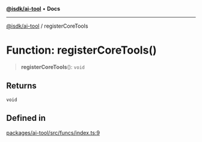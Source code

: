 [**@isdk/ai-tool**](../README.md) • **Docs**

***

[@isdk/ai-tool](../globals.md) / registerCoreTools

# Function: registerCoreTools()

> **registerCoreTools**(): `void`

## Returns

`void`

## Defined in

[packages/ai-tool/src/funcs/index.ts:9](https://github.com/isdk/ai-tool.js/blob/37ada542a786fbbc770f2d61beb564f6e603941d/src/funcs/index.ts#L9)
